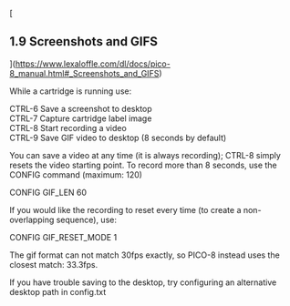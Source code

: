[

1.9 Screenshots and GIFS
------------------------

](https://www.lexaloffle.com/dl/docs/pico-8_manual.html#_Screenshots_and_GIFS)

While a cartridge is running use:

CTRL-6 Save a screenshot to desktop  
CTRL-7 Capture cartridge label image  
CTRL-8 Start recording a video  
CTRL-9 Save GIF video to desktop (8 seconds by default)  

You can save a video at any time (it is always recording); CTRL-8 simply resets the video starting point. To record more than 8 seconds, use the CONFIG command (maximum: 120)

CONFIG GIF\_LEN 60  

If you would like the recording to reset every time (to create a non-overlapping sequence), use:

CONFIG GIF\_RESET\_MODE 1  

The gif format can not match 30fps exactly, so PICO-8 instead uses the closest match: 33.3fps.

If you have trouble saving to the desktop, try configuring an alternative desktop path in config.txt